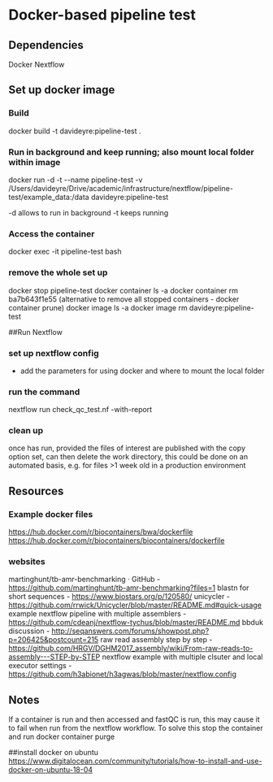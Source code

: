 # Docker-based pipeline test

## Dependencies
Docker
Nextflow

## Set up docker image

### Build
docker build -t davideyre:pipeline-test .

### Run in background and keep running; also mount local folder within image
docker run -d -t --name pipeline-test -v /Users/davideyre/Drive/academic/infrastructure/nextflow/pipeline-test/example_data:/data davideyre:pipeline-test

-d allows to run in background
-t keeps running

### Access the container
docker exec -it pipeline-test bash



### remove the whole set up
docker stop pipeline-test
docker container ls -a
docker container rm ba7b643f1e55 (alternative to remove all stopped containers - docker container prune)
docker image ls -a
docker image rm davideyre:pipeline-test



##Run Nextflow

### set up nextflow config
 - add the parameters for using docker and where to mount the local folder

### run the command
nextflow run check_qc_test.nf -with-report

### clean up
once has run, provided the files of interest are published with the copy option set, can then delete the work directory, this could be done on an automated basis, e.g. for files >1 week old in a production environment

## Resources

### Example docker files
https://hub.docker.com/r/biocontainers/bwa/dockerfile
https://hub.docker.com/r/biocontainers/biocontainers/dockerfile

### websites
martinghunt/tb-amr-benchmarking · GitHub - https://github.com/martinghunt/tb-amr-benchmarking?files=1
blastn for short sequences - https://www.biostars.org/p/120580/
unicycler - https://github.com/rrwick/Unicycler/blob/master/README.md#quick-usage
example nextflow pipeline with multiple assemblers - https://github.com/cdeanj/nextflow-tychus/blob/master/README.md
bbduk discussion - http://seqanswers.com/forums/showpost.php?p=206425&postcount=215
raw read assembly step by step - https://github.com/HRGV/DGHM2017_assembly/wiki/From-raw-reads-to-assembly---STEP-by-STEP
nextflow example with multiple clsuter and local executor settings - https://github.com/h3abionet/h3agwas/blob/master/nextflow.config

## Notes

If a container is run and then accessed and fastQC is run, this may cause it to fail when run from the nextflow workflow. To solve this stop the container and run docker container purge


##install docker on ubuntu
https://www.digitalocean.com/community/tutorials/how-to-install-and-use-docker-on-ubuntu-18-04